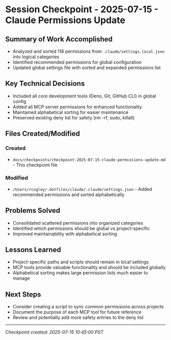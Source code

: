 # Session Checkpoint - 2025-07-15 - Claude Permissions Update

## Summary of Work Accomplished

- Analyzed and sorted 118 permissions from `.claude/settings.local.json` into logical categories
- Identified recommended permissions for global configuration
- Updated global settings file with sorted and expanded permissions list

## Key Technical Decisions

- Included all core development tools (Deno, Git, GitHub CLI) in global config
- Added all MCP server permissions for enhanced functionality
- Maintained alphabetical sorting for easier maintenance
- Preserved existing deny list for safety (rm -rf, sudo, killall)

## Files Created/Modified

### Created

- `docs/checkpoints/checkpoint-2025-07-15-claude-permissions-update.md` - This checkpoint file

### Modified

- `/Users/rcogley/.dotfiles/claude/.claude/settings.json` - Added recommended permissions and sorted alphabetically

## Problems Solved

- Consolidated scattered permissions into organized categories
- Identified which permissions should be global vs project-specific
- Improved maintainability with alphabetical sorting

## Lessons Learned

- Project-specific paths and scripts should remain in local settings
- MCP tools provide valuable functionality and should be included globally
- Alphabetical sorting makes large permission lists much easier to manage

## Next Steps

- Consider creating a script to sync common permissions across projects
- Document the purpose of each MCP tool for future reference
- Review and potentially add more safety entries to the deny list

---

*Checkpoint created: 2025-07-15 10:45:00 PST*
